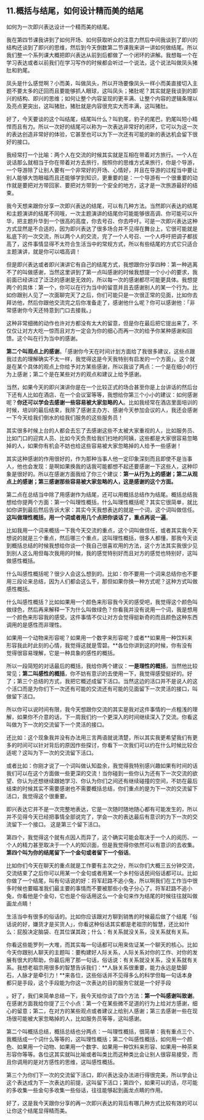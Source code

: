 ## 11.概括与结尾，如何设计精而美的结尾
如何为一次即兴表达设计一个精而美的结尾。


我在第四节课我讲到了如何开场、如何获取听众的注意力然后中间我谈到了即兴的结构还谈到了即兴的思维，然后到今天倒数第二节课我来讲一讲如何做结尾。所以我们整一个系列课大概把即兴表达从前到后都做了一个闭环的讲解。我想每一个在学习表达或者以前我们在学习写作的时候都会听过一个说法，这个说法叫做凤头猪肚和豹尾。


凤头是什么感觉啊？小而美，叫做凤头，所以开场要像凤头一样小而美直接切入主题不要太多的迂回而且要能够抓人眼球，这叫凤头；猪肚呢？其实就是我谈到的即兴的结构、即兴的思维；如何让整个内容呈现的更丰满、让整个内容的逻辑条理以及亮点更突出，这叫猪肚，猪肚就是内容很充实大而丰满，这叫猪肚。


好了，今天要谈的这个叫结尾，结尾叫什么？叫豹尾，豹子的尾巴，豹尾叫短小精悍而且有力。所以一次好的结尾可以称为一次表达非常好的闭环，它可以为这一次的表达创造非常好的体验，它甚至也可以为下一次还有可能的新的表达机会留下很好的接口。


我经常打一个比喻：两个人在交流的时候其实就是互相在带着对方旅行。一个人在说话那么就相当于你在带着对方去旅行，按照你的思维方式来旅行，你是个导游，一个导游除了让别人要有一个非常好的开场、心情好，并且在导游的过程当中要让别人能够大饱眼福而且还能够学到知识，更重要的是：一个导游有一个很重要的动作就是要把对方带回家、要把对方带到一个安全的地方，这才是一次旅游最好的结束。


我今天想来跟你分享一次即兴表达的结尾，可以有几种方法。当然即兴表达的结尾和主题演讲的结尾不同哦，一次主题演讲的结尾你可能能够很高调、你可能可以升华，把主题升华到一个很高的高度，你去号召、你去呼吁。可是一次即兴表达这种方式显然是不合适的，因为即兴表达了很多场合并不见得在舞台上，它很可能就是私底下的一次交流，所以两个人的交流，完了一个人号召、一个人呼吁把调子都拔高了，这件事情显得不太符合生活当中的常规方式，所以有些结尾的方式它只适合主题演讲，就是你可以唱高调！


但是即兴表达或者即兴演讲它有自己的结尾方式，我想跟你分享四种：第一种逃离不了的叫做感谢，当然这里讲到了第一点叫感谢的时候我想提一个小小的要求，我前面已经讲过了泛泛的感谢是无效的，所以每一次的感谢都尽可能更具体。我想提两个的具体：第一个，你可以在行为当中的留意并且去感谢别人的某一个行为。比如你跟别人见了一次面聊完天了之后，你们可能只是一次很正常的见面，比如你去拜访他，然后你跟他交流完之后你准备走了，感谢他什么呢？你可以感谢他：「非常感谢你今天还特意到门口去接我。」


这种非常细微的动作也许对方都没有太大的留意，但是你在最后把它提出来了，不仅仅让对方大吃一惊而且对方一定会为你的细心而再一次的给予你某种感谢和回馈。这个叫在行为当中的感谢。


**第二个叫观点上的感谢**。「感谢你今天在时间计划方面给了我很多建议，这些点跟我过去的理解确实不太一样，我觉得这是今天我特别有启发的一个方面」。这个就是在某个具体的观点上你给予对方某些感谢，所以我谈了两点：一个是在细小的行为上感谢；第二个是在某些对方的观点和建议上给予感谢。


当然，如果今天的即兴演讲你是在一个比较正式的场合甚至你是上台讲话的然后台下还有人比如在酒店、在一个会议室等等，我想给你第三个小小的建议：如何感谢呢？**你还可以学会去感谢一些容易被大家忽略的人**。比如我经常在酒店里面培训的时候，培训的最后结束，我除了感谢主办方、感谢今天参加会议的人，我还会感谢一下今天给我们倒水的给我们服务的这些服务员！


其实很多时候上台的人都会去忘了去感谢这些不太被大家重视的人，比如服务员、比如门口的迎宾人员、比如今天负责给我们扫地的阿姨，这些都是大家很容易忽略掉的人，如果你有机会不妨也给这些容易被大家忽略掉的人给予一些感谢！


其实这种感谢的作用很好的，作为那种当事人他一定印象深刻而且即使不是当事人，他也会发现：是啊如果换我的话我可能都想不起还要感谢一下这些人，这种印象是很好的。所以在感谢方面我给了你三个建议：**第一从行为上的感谢；第二从观点上的感谢；第三感谢那些容易被大家忽略的人，这是感谢的这个方面。**


第二点在总结当中除了用感谢作为结尾，还可以用概括总结作为结尾。概括总结我想给你提两个方面：第一个叫理性概括，什么叫理性概括呢？其实它很简单，就比如你讲到最后然后告诉大家：其实今天我想表达的就是一个词，这个词叫做信任。**这叫做理性概括，用一个词或者用几个点把你谈话了，重点再说一遍**。


比如我用一个词来概括一下我今天交流的重点，这个词叫做信任，或者其实我今天想说的就是三个重点，然后哪三个重点，这叫理性概括，很多人都懂，那我今天谈到概括总结的时候我想给你谈一个我自己很喜欢用的方法，这个方法其实我很少见到别人这么用但每次我用的时候，我的感觉特别好而且对方的感觉也特别好，这叫做感性概括。


什么叫感性概括呢？很少人会这么想到的。比如：你不要用一个词来总结你也不要用三段论来总结，因为人们都会这么干，那但如果你换一种方式呢？这种方式叫做感性概括。


什么叫感性概括？比如如果用一个颜色来形容我今天的感受吧，我觉得这个颜色叫做绿色，然后再来解释一下为什么叫做绿色？你看我并没有说用一个词，我是想用一个颜色来形容我的感受。这件事情不仅让对方会觉得挺新奇的而且颜色这种东西调用的是感性而非理性。


如果用一个动物来形容呢？如果用一个数字来形容呢？或者**如果用一种饮料来形容我此时此刻的心情，我觉得这就是雪碧。**各位你讲到这的时候，你有没有觉得很容易理解，它是一种具象的感性的概括。


所以一段简短的对话最后的概括，我给你两个建议：**一是理性的概括**，当然他比较常见；**第二叫感性的概括**，你不妨有意识的去使用一下，我觉得感受挺好的。好了；第三个总结的方式，我把它概述成留下活口。当然这边的活口并不是说人的这个活口而是为你们下一次还有可能的交流还有可能的见面留下一次灵活的接口，叫做留下活口。


所以你可以说时间有限，我今天想跟你交流的其实是我对这件事情的一点粗浅的理解，如果你不介意的话，下一周我们约一个更深入的时间继续深入了交流。你看这叫做为下一次的交流留下一个灵活的接口。


还比如：这个现象我并没有办法用三言两语就说清楚，所以其实我更希望我们有更多的时间可以针对背后的原因作些探讨，你看下一次我们可以约在什么时候比较合适呢？这叫为下一次的交流留下活口。


或者比如：你刚才说了一个词叫做认知盈余，我觉得我特别感兴趣如果有时间的话我们可以在这个方面做一些更深的交流！当你碰到一些你认为还有下一次交流的欲望、你认为还想继续跟她学习、你认为你们之间还有继续碰撞的空间，不妨在最后结束的时候其实不需要感谢也不需要概括总结，你们重点的是为下一次的交流留下活口，我觉得这个很重要。


即兴表达它并不是一次完整地表达，它是一次随时随地随心都有可能发生的，所以并不见得今天已经把事情全部说完了，学会一次的表达最后有意识的为下一次的交流留下一个接口。 这是第三个留下活口。


第四个，我觉得这个就有点因人而异了，这个确实可能会取决于一个人的阅历、一个人的精力甚至取决于一个人的知识面，但是我觉得你依然可以有意识的去收集。**第四个叫为你的结尾留下一个金句或者留下一个俗话**。


比如你们今天在聊天的重点就是工作要有主次之分，所以你们大概三五分钟交流，交流结束了之后你可以用某一个金句或者用某一个乡村俗话民间俗话都可以。比如你做了一个结尾，叫有句话说的好：将军赶路不追小兔，所以啊我们在工作当中很多时候也要瞄准我们最主要的事情而不要被那些小兔子分心了。将军赶路不追小兔，你看他是个金句，它也是个俗话用这么一个金句来作为结尾的时候往往就叫做画龙点睛！


生活当中有很多的俗话的。比如你应该跟对方聊到销售的时候最后做了个结尾「俗话说的好，嫌货才是买货人」，你看这种俗话其实都是老祖宗的智慧，还比如什么：屁股决定脑袋、在其位谋其政；什么：有关系就没关系，没关系就有关系。


你看这些能罗列一大堆，而其实每一句话都可以用来佐证某一个聊天的核心。比如今天你跟别人聊天的主题叫：要构建好人际关系，人际关系对你的工作、对你的发展有很大的帮助，你最后用了那一句话，俗话说：有关系就没关系，没关系就有关系。我想老祖宗用很多的智慧告诉我们：**人脉关系很重要，能力永远是垫脚石，人脉才是牵引力！**来各位，这些俗话并不见得多么的科学但每一句话本身都只是手段，这个手段能为你这一次表达的目的服务它就是一个好手段


。好了，我们来简单总结一下，我今天给你谈了四个方法：**第一个叫感谢叫致谢**。在感谢方面我给你提了三个小点：第一个在某些微不足道的行为上给对方感谢，细心的留意；第二，在对方的某些观点或者建议上给别人感谢；第三去感谢一些在现场很可能被大家忽略掉的人，比如服务员等等，这叫感谢。


第二个叫概括总结，概括总结也分两点：一叫理性概括，很简单：我有重点三个、我概括成一个词什么等等的，这叫理性概括；第二个叫感性概括，如何用一个颜色、如果用一个动物、如果用一个数字、如果用一种饮料来形容、如果用一种茶来形容你等等。各位这其实就叫比喻或者叫类比而这种类比会让别人很容易接受，而且你调用的是对方感性的思维，这叫感性概括。


第三个为你们下一次的交流留下活口，即兴表达没办法进行得很完美，所以学会让这个表达成为下一次表达的前提，这叫留下活口；第四个，如果可以的话，尽可能的多收集一些金句多收集一些俗话，往往能够起到画龙点睛的作用。


好了，这是我今天跟你分享的再一次即兴表达的背后有哪几种方式比较有效的可以让你这个结尾显得精而美。

